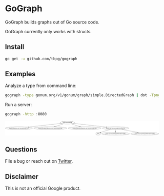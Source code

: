 GoGraph
=======

GoGraph builds graphs out of Go source code.

GoGraph currently only works with structs.

Install
-------

```bash
go get -u github.com/tbpg/gograph
```

Examples
------

Analyze a type from command line:
```bash
gograph -type gonum.org/v1/gonum/graph/simple.DirectedGraph | dot -Tpng -o out.png
```

Run a server:
```bash
gograph -http :8080
```

![sample graph](./sample.png)

Questions
---------

File a bug or reach out on [Twitter](http://twitter.com/tbpalsulich).

Disclaimer
----------

This is not an official Google product.
